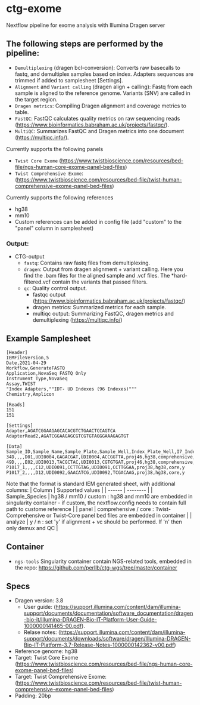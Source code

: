 # ctg-exome 

Nextflow pipeline for exome analysis with Illumina Dragen server

## The following steps are performed by the pipeline:

* `Demultiplexing` (dragen bcl-conversion): Converts raw basecalls to fastq, and demultiplex samples based on index. Adapters sequences are trimmed if added to samplesheet [Settings].
* `Alignment` and `Variant calling` (dragen align + calling): Fastq from each sample is aligned to the reference genome. Variants (SNV) are called in the target region. 
* `Dragen metrics`: Compiling Dragen alignment and coverage metrics to table.
* `FastQC`: FastQC calculates quality metrics on raw sequencing reads (https://www.bioinformatics.babraham.ac.uk/projects/fastqc/). 
* `MultiQC`: Summarizes FastQC and Dragen metrics into one document (https://multiqc.info/).

Currently supports the following panels
- `Twist Core Exome` (https://www.twistbioscience.com/resources/bed-file/ngs-human-core-exome-panel-bed-files)   
- `Twist Comprehensive Exome`: (https://www.twistbioscience.com/resources/bed-file/twist-human-comprehensive-exome-panel-bed-files)

Currently supports the following references
- hg38
- mm10
- Custom references can be added in config file (add "custom" to the "panel" column in samplesheet)


### Output:
* CTG-output
    * `fastq`: Contains raw fastq files from demultiplexing.
    * `dragen`: Output from dragen alignment + variant calling. Here you find the .bam files for the aligned sample and .vcf files. The *hard-filtered.vcf contain the variants that passed filters.
    * `qc`: Quality control output. 
        * fastqc output (https://www.bioinformatics.babraham.ac.uk/projects/fastqc/)
        * dragen metrics: Summarized metrics for each sample.
        * multiqc output: Summarizing FastQC, dragen metrics and demultiplexing (https://multiqc.info/)

## Example Samplesheet
```
[Header]
IEMFileVersion,5
Date,2021-04-29
Workflow,GenerateFASTQ
Application,NovaSeq FASTQ Only
Instrument Type,NovaSeq
Assay,TWIST
"Index Adapters,""IDT- UD Indexes (96 Indexes)"""
Chemistry,Amplicon

[Reads]
151
151

[Settings]
Adapter,AGATCGGAAGAGCACACGTCTGAACTCCAGTCA
AdapterRead2,AGATCGGAAGAGCGTCGTGTAGGGAAAGAGTGT

[Data]
Sample_ID,Sample_Name,Sample_Plate,Sample_Well,Index_Plate_Well,I7_Index_ID,index,I5_Index_ID,index2,Sample_Project,Sample_Species,panel,analyze
34D,,,,D01,UDI0004,GAGACGAT,UDI0004,ACCGGTTA,proj46,hg38,comprehensive,y
49D,,,,E02,UDI0013,TACGCTAC,UDI0013,CGTGTGAT,proj46,hg38,comprehensive,y
P1017_1,,,,C12,UDI0091,CCTTGTAG,UDI0091,CCTTGGAA,proj38,hg38,core,y
P1017_2,,,,D12,UDI0092,GAACATCG,UDI0092,TCGACAAG,proj38,hg38,core,y
```

Note that the format is standard IEM generated sheet, with additional columns:
| Column | Supported values |
| ------ | -------- |
| Sample_Species |  hg38 / mm10 / custom : hg38 and mm10 are embedded in singularity container - if custom, the nextflow.config needs to contain full path to custome reference |
| panel | comprehensive / core : Twist-Comprehensive or Twist-Core panel bed files are embedded in container |
| analyze | y / n : set 'y' if alignment + vc should be performed. If 'n' then only demux and QC |

## Container
- `ngs-tools` Singularity container contain NGS-related tools, embedded in the repo: 
https://github.com/perllb/ctg-wgs/tree/master/container 

## Specs
- Dragen version: 3.8
    - User guide: (https://support.illumina.com/content/dam/illumina-support/documents/documentation/software_documentation/dragen-bio-it/Illumina-DRAGEN-Bio-IT-Platform-User-Guide-1000000141465-00.pdf). 
    - Relase notes: (https://support.illumina.com/content/dam/illumina-support/documents/downloads/software/dragen/Illumina-DRAGEN-Bio-IT-Platform-3.7-Release-Notes-1000000142362-v00.pdf)
- Reference genome: hg38
- Target: Twist Core Exome (https://www.twistbioscience.com/resources/bed-file/ngs-human-core-exome-panel-bed-files)   
- Target: Twist Comprehensive Exome: (https://www.twistbioscience.com/resources/bed-file/twist-human-comprehensive-exome-panel-bed-files)
- Padding: 20bp



